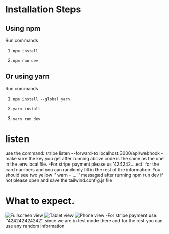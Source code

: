 # Installation Steps



## Using npm

Run commands

1) ```npm install```


2) ```npm run dev```


## Or using yarn

Run commands 

1) ```npm install --global yarn```

2) ```yarn install```

3) ```yarn run dev```

# listen 
use the command: stripe listen --forward-to localhost:3000/api/webhook
-make sure the key you get after running above code is the same as the one in the .env.local file.
-For stripe payment please us '424242....ect' for the card numbers and you can randomly fill in the rest of the information
.You should see two yellow '' warn - ....'' messaged after running npm run dev if not please open and save the tailwind.config.js file


# What to expect.
![Fullscreen view](https://user-images.githubusercontent.com/62051440/214948565-8bf2b939-392f-4951-81cf-bf42d2f84b81.png)
![Tablet view](https://user-images.githubusercontent.com/62051440/214949264-2fb9bec9-5abb-4457-9163-bbfeb56e8406.png)
![Phone view](https://user-images.githubusercontent.com/62051440/214949352-13da1b49-4b5a-49f0-b61d-0b7e9cd8c319.png)
-For stripe payment use: ''424242424242'' since we are in test mode there and for the rest you can use any random information

